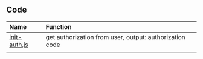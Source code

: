 ## Code 

|Name| Function|
|:----|:-------|
|[init-auth.js]()| get authorization from user, output: authorization code|
|[]()| |
